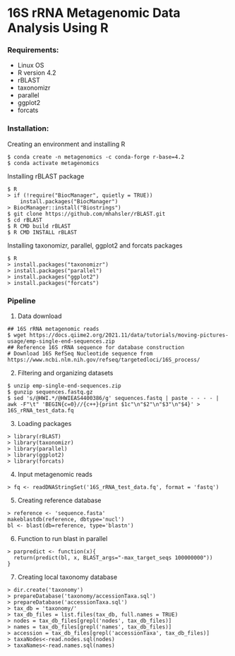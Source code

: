 # 16S rRNA Metagenomic Data Analysis Using R

### Requirements:
- Linux OS
- R version 4.2
- rBLAST
- taxonomizr
- parallel
- ggplot2
- forcats

### Installation:
Creating an environment and installing R
```
$ conda create -n metagenomics -c conda-forge r-base=4.2
$ conda activate metagenomics
```
Installing rBLAST package
```
$ R
> if (!require("BiocManager", quietly = TRUE))
    install.packages("BiocManager")
> BiocManager::install("Biostrings")
$ git clone https://github.com/mhahsler/rBLAST.git
$ cd rBLAST
$ R CMD build rBLAST
$ R CMD INSTALL rBLAST
```
Installing taxonomizr, parallel, ggplot2 and forcats packages
```
$ R
> install.packages("taxonomizr")
> install.packages("parallel")
> install.packages("ggplot2")
> install.packages("forcats")
```

### Pipeline

1. Data download
```
## 16S rRNA metagenomic reads
$ wget https://docs.qiime2.org/2021.11/data/tutorials/moving-pictures-usage/emp-single-end-sequences.zip
## Reference 16S rRNA sequence for database construction
# Download 16S RefSeq Nucleotide sequence from https://www.ncbi.nlm.nih.gov/refseq/targetedloci/16S_process/
```
2. Filtering and organizing datasets
```
$ unzip emp-single-end-sequences.zip
$ gunzip sequences.fastq.gz
$ sed 's/@HWI.*/@HWIEAS4400386/g' sequences.fastq | paste - - - - | awk -F"\t" 'BEGIN{c=0}//{c++}{print $1c"\n"$2"\n"$3"\n"$4}' > 16S_rRNA_test_data.fq
```
3. Loading packages
```
> library(rBLAST)
> library(taxonomizr)
> library(parallel)
> library(ggplot2)
> library(forcats)
```
4. Input metagenomic reads
```
> fq <- readDNAStringSet('16S_rRNA_test_data.fq', format = 'fastq')
```
5. Creating reference database
```
> reference <- 'sequence.fasta'
makeblastdb(reference, dbtype='nucl')
bl <- blast(db=reference, type='blastn')
```
6. Function to run blast in parallel
```
> parpredict <- function(x){
  return(predict(bl, x, BLAST_args="-max_target_seqs 100000000"))
}
```
7. Creating local taxonomy database
```
> dir.create('taxonomy')
> prepareDatabase('taxonomy/accessionTaxa.sql')
> prepareDatabase('accessionTaxa.sql')
> tax_db = 'taxonomy/'
> tax_db_files = list.files(tax_db, full.names = TRUE)
> nodes = tax_db_files[grepl('nodes', tax_db_files)]
> names = tax_db_files[grepl('names', tax_db_files)]
> accession = tax_db_files[grepl('accessionTaxa', tax_db_files)]
> taxaNodes<-read.nodes.sql(nodes)
> taxaNames<-read.names.sql(names)
```
